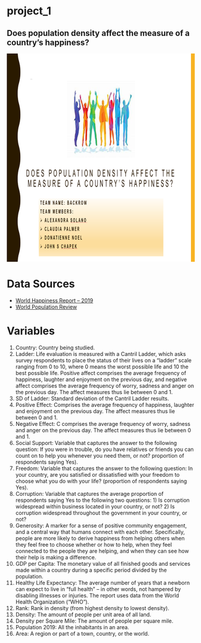 # project_1

## Does population density affect the measure of a country’s happiness?

<img src="Resources/TitleSlide.PNG" alt="TitleSlide" width="1009" height="557" />

# Data Sources
* [World Happiness Report – 2019](https://worldhappiness.report/ed/2019/)
* [World Population Review](www.worldpopulationreview.com )

# Variables
1. Country: Country being studied.
2. Ladder: Life evaluation is measured with a Cantril Ladder, which asks survey respondents to place the status of their lives on a “ladder” scale ranging from 0 to 10, where 0 means the worst possible life and 10 the best possible life. Positive affect comprises the average frequency of happiness, laughter and enjoyment on the previous day, and negative affect comprises the average frequency of worry, sadness and anger on the previous day. The affect measures thus lie between 0 and 1.
3. SD of Ladder: Standard deviation of the Cantril Ladder results.
4. Positive Effect: Comprises the average frequency of happiness, laughter and enjoyment on the previous day. The affect measures thus lie between 0 and 1.
5. Negative Effect: C comprises the average frequency of worry, sadness and anger on the previous day. The affect measures thus lie between 0 and 1.
6. Social Support: Variable that captures the answer to the following question: If you were in trouble, do you have relatives or friends you can count on to help you whenever you need them, or not? proportion of respondents saying Yes).
7. Freedom: Variable that captures the answer to the following question: In your country, are you satisfied or dissatisfied with your freedom to choose what you do with your life? (proportion of respondents saying Yes).
8. Corruption: Variable that captures the average proportion of respondents saying Yes to the following two questions: 1) Is corruption widespread within business located in your country, or not? 2) Is corruption widespread throughout the government in your country, or not?
9. Generosity: A marker for a sense of positive community engagement, and a central way that humans connect with each other. Specifically, people are more likely to derive happiness from helping others when they feel free to choose whether or how to help, when they feel connected to the people they are helping, and when they can see how their help is making a difference.
10. GDP per Capita: The monetary value of all finished goods and services made within a country during a specific period divided by the population. 
11. Healthy Life Expectancy: The average number of years that a newborn can expect to live in “full health” – in other words, not hampered by disabling illnesses or injuries. The report uses data from the World Health Organization (“WHO”).
12. Rank: Rank in density (from highest density to lowest density).
13. Density: The amount of people per unit area of all land.
14. Density per Square Mile: The amount of people per square mile.
15. Population 2019: All the inhabitants in an area.
16. Area: A region or part of a town, country, or the world.


